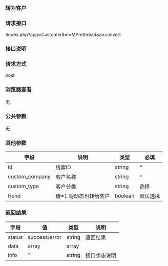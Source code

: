 ### **转为客户**
### **请求接口**
/index.php?app=Customer&m=MPrethread&a=convert

### **接口说明**

### **请求方式**
post

### **浏览器查看**
无

### **公共参数** 
无

### **其他参数**
|字段       |说明            |类型    |必填           |
| --------- |--------      |--------|--------       |
|id         |线索ID|string|    *|
|custom_company     |客户名称 | string | `*`         |
|custom_type |客户分类|string  | 选择 | * |
|trend  | 值=1 将动态也转给客户 | boolean | 默认选择 |


### **返回结果**
|字段       |值             |类型    |说明           |
| --------- |--------      |--------|--------       |
|status     |success/error |string |返回结果         |
|data       |array         |array  | |
|info       | '' | string | 接口状态说明  |


